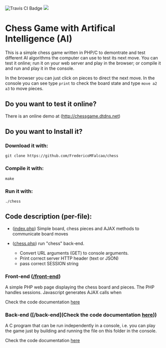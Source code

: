 ![Travis CI Badge](https://travis-ci.org/FredericoMFalcao/chess.svg?branch=master)
![](https://api.keen.io/3.0/projects/58c7b2c30935ce7223c4d8b8/events/page_views?api_key=3E921A47984F4CAE2B3839A4251B348377C5BC1887B9AB1CCE4DD3AFC2A1E7AD74ACF3579905EC7487E192A165195725969678879B31EF1222BBB43DDE15C7E1C2FC78E44830CCA7E89D4AA9B1F32F7497816D6F0A22FA1E9E31DB17CA511322&data=eyJwYWdlIjoibWFpbnBhZ2UifQ==)

#  Chess Game with Artifical Intelligence (AI)

This is a simple chess game written in PHP/C to demontrate and test different AI algorithms the computer can use to test its next move. You can test it online; run it on your web server and play in the browser; or compile it and run and play it in the console.

In the browser you can just click on pieces to direct the next move.
In the console you can see type `print` to check the board state and type `move a2 a3` to move pieces.

## Do you want to test it online?

There is an online demo at (http://chessgame.dtdns.net)


## Do you want to Install it?

### Download it with:
`git clone https://github.com/FredericoMFalcao/chess`

### Compile it with:
`make`

### Run it with:
`./chess`


## Code description (per-file):

-  ([index.php](https://github.com/FredericoMFalcao/chess/blob/master/index.php)) Simple board, chess pieces and AJAX methods to communicate board moves

-  ([chess.php](https://github.com/FredericoMFalcao/chess/blob/master/chess.php)) run "chess" back-end.  
	- Convert URL arguments (GET) to console arguments.
	- Print correct server HTTP header (text or JSON)
	- pass correct SESSION string


### Front-end ([/front-end](https://github.com/FredericoMFalcao/chess/tree/master/front-end))

A simple PHP web page displaying the chess board and pieces. The PHP handles sessions.
Javascript generates AJAX calls when 

Check the code documentation [here](https://github.com/FredericoMFalcao/chess/tree/master/front-end)
	
### Back-end ([/back-end](Check the code documentation [here](https://github.com/FredericoMFalcao/chess/tree/master/back-end)))

A C program that can be run independently in a console, i.e. you can play the game just by building and running the file on this folder in the console.

Check the code documentation [here](https://github.com/FredericoMFalcao/chess/tree/master/back-end)
